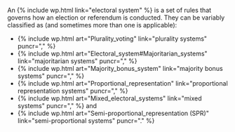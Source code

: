 An {% include wp.html link="electoral system" %} is a set of rules that governs how an election or referendum is conducted. They can be variably classified as (and sometimes more than one is applicable):

* {% include wp.html art="Plurality_voting" link="plurality systems" puncr="," %}
* {% include wp.html art="Electoral_system#Majoritarian_systems" link="majoritarian systems" puncr="," %}
* {% include wp.html art="Majority_bonus_system" link="majority bonus systems" puncr="," %}
* {% include wp.html art="Proportional_representation" link="proportional representation systems" puncr="," %}
* {% include wp.html art="Mixed_electoral_systems" link="mixed systems" puncr="," %} and
* {% include wp.html art="Semi-proportional_representation (SPR)" link="semi-proportional systems" puncr="." %}